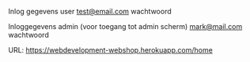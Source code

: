 Inlog gegevens user
test@email.com
wachtwoord

Inloggegevens admin (voor toegang tot admin scherm)
mark@mail.com
wachtwoord

URL:
https://webdevelopment-webshop.herokuapp.com/home